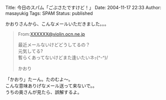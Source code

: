 Title: 今日のスパム「ごぶさたですけど！」
Date: 2004-11-17 22:33
Author: masayukig
Tags: SPAM
Status: published

かおりさんから、こんなメールいただきました。。。  

> From:XXXXXX@violin.ocn.ne.jp
>
> 最近メールないけどどうしてるの？  
> 元気してる?  
> 暫らくあってないけどまた逢いたいネｯ(\^-\^)/
>
> かおり

「かおり」たーん。たのむよ〜。  
こんな意味ありげなメール送って来ないで。。  
うちの奥さんが見たら、誤解するよ。
